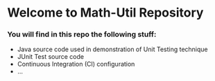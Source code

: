 # Welcome to Math-Util Repository

### You will find in this repo the following stuff:
* Java source code used in demonstration of Unit Testing technique
* JUnit Test source code
* Continuous Integration (CI) configuration
* ...

